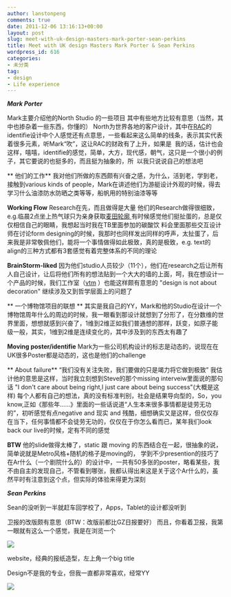 ```yaml
---
author: lanstonpeng
comments: true
date: 2011-12-06 13:16:13+00:00
layout: post
slug: meet-with-uk-design-masters-mark-porter-sean-perkins
title: Meet with UK design Masters Mark Porter & Sean Perkins
wordpress_id: 616
categories:
- 未分类
tag:
- design
- Life experience
---
```


[](http://files.blogcn.com/wp02/M00/03/05/wKgKC07eCjcAAAAAAACC5ClYOjs863.jpg)





_**Mark Porter**_




Mark主要介绍他的North Studio 的一些项目
其中有些地方比较有意思（当然，其中也掺杂着一些东西，你懂的）
North为世界各地的客户设计，其中在[RAC](http://www.rac.co.uk/)的identifie设计中个人感觉还有点意思，一些看起来这么简单的线条，表示其实代表着很多元素，听Mark“吹”，这让RAC的财政有了上升，如果是  我的话，估计也会这样，嘻嘻，identifie的感觉，简单，大方，现代感，朝气，这只是一个很小的例子，其它要说的也挺多的，而且挺为抽象的，所  以我只说说自己的想法吧




** 他们的工作**
我对他们所做的东西颇有兴奋之感，为什么，活到老，学到老，接触到various kinds of people，Mark在讲述他们为游艇设计外观的时候，得去学习什么油漆防水防晒之类等等，船帆用的特别油漆等等




**Working Flow**
Research在先，而且做得是大量
他们的Research做得很细致，e.g.临晨2点坐上热气球只为亲身获取[麦田轮廓 ]( http://www.landreg.gov.uk/about-us)
有时候感觉他们挺扯蛋的，总是仅仅相信自己的眼睛，我想起当时我在TB里面参加的碳酸饮 料会里面那些交互设计师在讨论form designing的时候，我那时也同样发出同样的呼声，太扯蛋了，后来我是非常敬佩他们，能将一个事情做得如此极致，真的是极致，e.g. text的align的三种方式都有3套感觉有着完整体系的不同的理论




**BrainStorm-liked<!-- more -->**
因为他们studio人员较少（11个），他们在research之后让所有人自己设计，让后将他们所有的想法贴到一个大大的墙的上面，呵，我在想设计一个产品的时候，我们工作室（[vtm](http://home.gdutonline.com/) ）也能这样颇有意思的
"design is not about decoration"
继续涉及又到哲学层面上的问题了




** 一个博物馆项目的联想
** 其实是我自己的YY，Mark和他的Studio在设计一个博物馆周年什么的周边的时候，我一眼看到那设计就想到了分形了，在分数维的世界里面，想想就感到兴奋了，1维到2维正如我们普通想的那样，跃变，如原子能级一般，其实，1维到2维是连续变化的，其中涉及到的东西太有趣了




**Moving poster/identifie**
Mark为一些公司机构设计的标志是动态的，说现在在UK很多Poster都是动态的，这也是他们的challenge




** About failure**
“我们没有关注失败，我们要做的只是竭力将它做到极致”
我估计他的意思是这样，当时我立刻想到Steve的那个missing interveiw里面说的那句话
"I don't care about being right,I just care about being success"(大概是这样)
每个人都有自己的想法，真的没有标准判别，社会是结果导向型的，So，you know,正如《那些年......》里面的一些话说道“人生本来很多事情都是徒劳无功的”，初听感觉有点negative and 现实 and 残酷，细想确实又是这样，但仅仅存在当下，任何事情都不会徒劳无功的，仅仅在于你怎么看而已，某年我们look back our live的时候，定有不同的感觉




**BTW**
他的slide做得太棒了，static 跟 moving 的东西结合在一起，很抽象的说，简单说就是Metro风格+随机的格子是moving的， 学到不少presention的技巧了
在Ar什么（一个剧院什么的）的设计中，一共有50多张的poster，略看某些，我不由自主的发现自己，不管看到哪张，我都认得出来这是关于这个Ar什么的，虽然平时有注意到这个点，但实际的体验来得更为深刻




**_Sean Perkins_**




Sean的没听到一半就赶车回学校了，Apps，Tablet的设计都没听到








卫报的改版颇有意思（BTW：改版前都比GZ日报要好） 而且，你看着卫报，我第一眼就有这么一个感觉，我是在浏览一个



![](http://files.blogcn.com/wp06/M00/04/B6/wKgKDE7eCjcAAAAAAAB07TgLwRs520.jpg)


website，经典的报纸造型，左上角一个big title




Design不是我的专业，但我一直都非常喜欢，经常YY










[![](http://files.blogcn.com/wp03/M00/02/F8/wKgKC07eBRoAAAAAAAEScS5jjCo580.png)](http://files.blogcn.com/wp04/M00/03/45/wKgKDE7eBRkAAAAAAAnbZDtHWng789.png)




